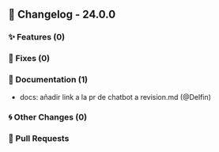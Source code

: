 ## 🚀 Changelog - 24.0.0

### ✨ Features (0)

### 🐛 Fixes (0)

### 📖 Documentation (1)
- docs: añadir link a la pr de chatbot a revision.md (@Delfin)
### 🌀 Other Changes (0)

### 🔗 Pull Requests
